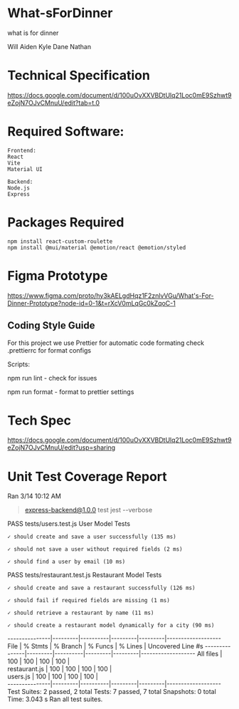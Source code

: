# What-sForDinner

what is for dinner

Will Aiden Kyle Dane Nathan

# Technical Specification

https://docs.google.com/document/d/100uOvXXVBDtUlq21Loc0mE9Szhwt9eZojN7OJvCMnuU/edit?tab=t.0


# Required Software:

```
Frontend:
React
Vite
Material UI

Backend:
Node.js
Express

```
# Packages Required
```
npm install react-custom-roulette
npm install @mui/material @emotion/react @emotion/styled
```
# Figma Prototype

https://www.figma.com/proto/hy3kAELgdHqz1F2znlvVGu/What's-For-Dinner-Prototype?node-id=0-1&t=rXcV0mLqGc0kZqoC-1

## Coding Style Guide

For this project we use Prettier for automatic code formating
check .prettierrc for format configs

Scripts:

npm run lint - check for issues

npm run format - format to prettier settings

# Tech Spec

https://docs.google.com/document/d/100uOvXXVBDtUlq21Loc0mE9Szhwt9eZojN7OJvCMnuU/edit?usp=sharing


# Unit Test Coverage Report

Ran 3/14 10:12 AM

> express-backend@1.0.0 test
> jest --verbose

 PASS  tests/users.test.js
  User Model Tests
  
    ✓ should create and save a user successfully (135 ms)
    
    ✓ should not save a user without required fields (2 ms)
    
    ✓ should find a user by email (10 ms)

 PASS  tests/restaurant.test.js
  Restaurant Model Tests
  
    ✓ should create and save a restaurant successfully (126 ms)
    
    ✓ should fail if required fields are missing (1 ms)
  
    ✓ should retrieve a restaurant by name (11 ms)
    
    ✓ should create a restaurant model dynamically for a city (90 ms)
    

---------------|---------|----------|---------|---------|-------------------
File           | % Stmts | % Branch | % Funcs | % Lines | Uncovered Line #s 
---------------|---------|----------|---------|---------|-------------------
All files      |     100 |      100 |     100 |     100 |                   
 restaurant.js |     100 |      100 |     100 |     100 |                   
 users.js      |     100 |      100 |     100 |     100 |                   
---------------|---------|----------|---------|---------|-------------------
Test Suites: 2 passed, 2 total
Tests:       7 passed, 7 total
Snapshots:   0 total
Time:        3.043 s
Ran all test suites.


